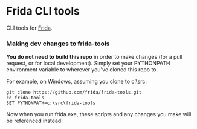 # Frida CLI tools

CLI tools for [Frida](http://www.frida.re).

### Making dev changes to frida-tools

**You do not need to build this repo** in order to make changes (for a pull request, or for local development). Simply set your PYTHONPATH environment variable to wherever you've cloned this repo to. 

For example, on Windows, assuming you clone to c:\src:

    git clone https://github.com/frida/frida-tools.git
    cd frida-tools
    SET PYTHONPATH=c:\src\frida-tools

Now when you run frida.exe, these scripts and any changes you make will be referenced instead!

